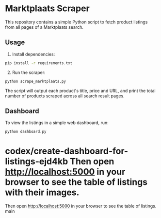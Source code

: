 # Marktplaats Scraper

This repository contains a simple Python script to fetch product listings from all pages of a Marktplaats search.

## Usage

1. Install dependencies:

```bash
pip install -r requirements.txt
```

2. Run the scraper:

```bash
python scrape_marktplaats.py
```

The script will output each product's title, price and URL, and print the total number of products scraped across all search result pages.

## Dashboard

To view the listings in a simple web dashboard, run:

```bash
python dashboard.py
```

codex/create-dashboard-for-listings-ejd4kb
Then open [http://localhost:5000](http://localhost:5000) in your browser to see the table of listings with their images.
=======
Then open [http://localhost:5000](http://localhost:5000) in your browser to see the table of listings.
main

